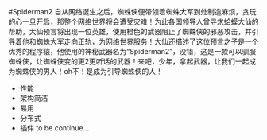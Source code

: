 #Spiderman2
自从网络诞生之后，蜘蛛侠便带领着蜘蛛大军到处制造麻烦，贪玩的心一旦开启，那整个网络世界将会遭受灾难！为此各国领导人曾寻求蛤蟆大仙的帮助，大仙预言将出现一位英雄，使用橙色的武器阻止了蜘蛛侠的邪恶攻击，并引导着他和蜘蛛大军走向正轨，为网络世界服务！大仙还描述了这位预言之子是一个优秀的程序猿，他使用的神秘武器名为“Spiderman2”，没错，这是一款可以驯服蜘蛛侠，让蜘蛛侠变的更2更听话的武器！来吧，少年，拿起武器，让我们一起成为蜘蛛侠的男人！oh不！是成为引导蜘蛛侠的人！
- 性能
- 架构简洁
- 易用
- 分布式
- 插件
to be continue...